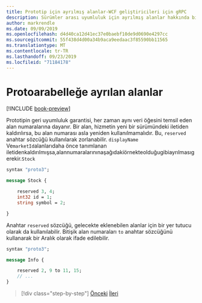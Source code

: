 ```yaml
---
title: Prototip için ayrılmış alanlar-WCF geliştiricileri için gRPC
description: Sürümler arası uyumluluk için ayrılmış alanlar hakkında bilgi edinin.
author: markrendle
ms.date: 09/09/2019
ms.openlocfilehash: d4d40ca12d41ec37e0baebf10de9d0690e4297cc
ms.sourcegitcommit: 55f438d4d00a34b9aca9eedaac3f85590bb11565
ms.translationtype: MT
ms.contentlocale: tr-TR
ms.lasthandoff: 09/23/2019
ms.locfileid: "71184178"
---
```

# <a name="protobuf-reserved-fields"></a>Protoarabelleğe ayrılan alanlar

[!INCLUDE [book-preview](../../../includes/book-preview.md)]

Prototipin geri uyumluluk garantisi, her zaman aynı veri öğesini temsil eden alan numaralarına dayanır. Bir alan, hizmetin yeni bir sürümündeki iletiden kaldırılırsa, bu alan numarası asla yeniden kullanılmamalıdır. Bu, `reserved` anahtar sözcüğü kullanılarak zorlanabilir. `displayName` Ve`marketId`alanlarıdaha önce tanımlanan iletidenkaldırılmışsa,alannumaralarınınaşağıdakiörnekteolduğugibiayrılmasıgerekir.`Stock`

```protobuf
syntax "proto3";

message Stock {

    reserved 3, 4;
    int32 id = 1;
    string symbol = 2;

}
```

Anahtar `reserved` sözcüğü, gelecekte eklenebilen alanlar için bir yer tutucu olarak da kullanılabilir. Bitişik alan numaraları `to` anahtar sözcüğünü kullanarak bir Aralık olarak ifade edilebilir.

```protobuf
syntax "proto3";

message Info {

    reserved 2, 9 to 11, 15;
    // ...
}
```

>[!div class="step-by-step"]
>[Önceki](protobuf-repeated.md)
>[İleri](protobuf-any-oneof.md)
